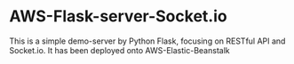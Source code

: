 # AWS-Flask-server-Socket.io
This is a simple demo-server by Python Flask, focusing on RESTful API and Socket.io. It has been deployed onto AWS-Elastic-Beanstalk
